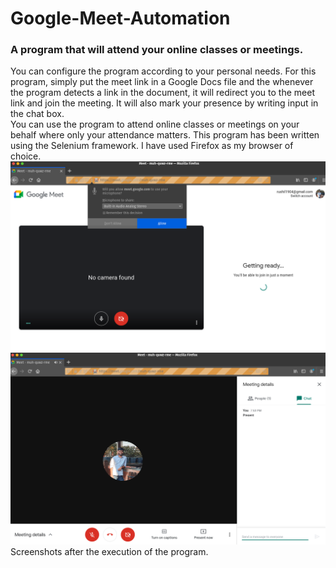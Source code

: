 # Google-Meet-Automation
### A program that will attend your online classes or meetings.
You can configure the program according to your personal needs.
For this program, simply put the meet link in a Google Docs file and the whenever the program detects a link in the document, it will redirect you to the meet link and join the meeting. It will also mark your presence by writing input in the chat box.  
You can use the program to attend online classes or meetings on your behalf where only your attendance matters. 
This program has been written using the Selenium framework. I have used Firefox as my browser of choice. 
![Meet Start](https://github.com/rushil1904/Google-Meet-Automation/blob/main/etc/meet.png?raw=true)
![Meet](https://github.com/rushil1904/Google-Meet-Automation/blob/main/etc/meet1.png?raw=true)
Screenshots after the execution of the program. 

